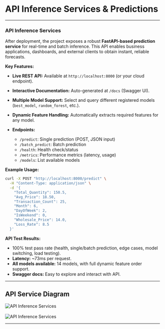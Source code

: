 

# API Inference Services & Predictions

---

### API Inference Services

After deployment, the project exposes a robust **FastAPI-based prediction service** for real-time and batch inference. This API enables business applications, dashboards, and external clients to obtain instant, reliable forecasts.

**Key Features:**

* **Live REST API:**
  Available at `http://localhost:8000` (or your cloud endpoint).
* **Interactive Documentation:**
  Auto-generated at `/docs` (Swagger UI).
* **Multiple Model Support:**
  Select and query different registered models (`best_model`, `random_forest`, etc.).
* **Dynamic Feature Handling:**
  Automatically extracts required features for any model.
* **Endpoints:**

  * `/predict`: Single prediction (POST, JSON input)
  * `/batch_predict`: Batch prediction
  * `/health`: Health check/status
  * `/metrics`: Performance metrics (latency, usage)
  * `/models`: List available models

**Example Usage:**

```bash
curl -X POST "http://localhost:8000/predict" \
  -H "Content-Type: application/json" \
  -d '{
    "Total_Quantity": 150.5,
    "Avg_Price": 18.50,
    "Transaction_Count": 25,
    "Month": 6,
    "DayOfWeek": 2,
    "IsWeekend": 0,
    "Wholesale_Price": 14.0,
    "Loss_Rate": 8.5
  }'
```

**API Test Results:**

* 100% test pass rate (health, single/batch prediction, edge cases, model switching, load testing).
* **Latency:** \~73ms per request.
* **All models available:** 14 models, with full dynamic feature order support.
* **Swagger docs:** Easy to explore and interact with API.

---

## **API Service Diagram**
![API Inference Services](api_inf_1.png)
<br/><br/>
![API Inference Services](api_inf_2.png)

---



